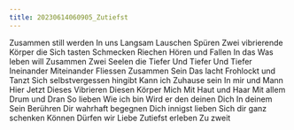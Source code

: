 ```yaml
---
title: 20230614060905_Zutiefst
---
```


Zusammen still werden
In uns
Langsam
Lauschen
Spüren
Zwei vibrierende Körper die
Sich tasten
Schmecken
Riechen
Hören und
Fallen
In das
Was leben will
Zusammen
Zwei Seelen die
Tiefer
Und Tiefer
Und Tiefer
Ineinander
Miteinander
Fliessen
Zusammen
Sein
Das lacht
Frohlockt und
Tanzt
Sich selbstvergessen hingibt
Kann ich
Zuhause sein
In mir und
Mann
Hier
Jetzt
Dieses Vibrieren
Diesen Körper
Mich
Mit Haut und Haar
Mit allem Drum und Dran
So lieben
Wie ich bin
Wird er den deinen
Dich
In deinem Sein
Berühren
Dir wahrhaft begegnen
Dich innigst lieben
Sich dir ganz schenken
Können
Dürfen wir
Liebe
Zutiefst erleben
Zu zweit